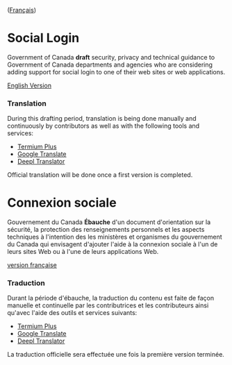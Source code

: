 ([Français](#Connexion-sociale))

# Social Login

Government of Canada **draft** security, privacy and technical guidance to
Government of Canada departments and agencies who are considering adding
support for social login to one of their web sites or web applications.

 [English Version](main-en.md)

### Translation

During this drafting period, translation is being done manually and continuously
by contributors as well as with the following tools and services:

* [Termium Plus](http://www.btb.termiumplus.gc.ca/)
* [Google Translate](https://translate.google.com/)
* [Deepl Translator](https://www.deepl.com/translator)

Official translation will be done once a first version is completed.

# Connexion sociale

Gouvernement du Canada **Ébauche** d'un document d'orientation sur la sécurité,
la protection des renseignements personnels et les aspects techniques à
l'intention des les ministères et organismes du gouvernement du Canada qui
envisagent d'ajouter l'aide à la connexion sociale à l'un de leurs sites Web ou
à l'une de leurs applications Web.

[version française](main-fr.md)

### Traduction

Durant la période d'ébauche, la traduction du contenu est faite de façon
manuelle et continuelle par les contributrices et les contributeurs ainsi
qu'avec l'aide des outils et services suivants:

* [Termium Plus](http://www.btb.termiumplus.gc.ca/)
* [Google Translate](https://translate.google.com/)
* [Deepl Translator](https://www.deepl.com/translator)

La traduction officielle sera effectuée une fois la première version terminée.